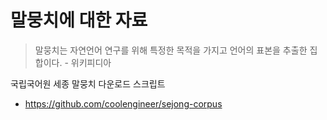 # 말뭉치에 대한 자료

> 말뭉치는 자연언어 연구를 위해 특정한 목적을 가지고 언어의 표본을 추출한 집합이다. - 위키피디아

국립국어원 세종 말뭉치 다운로드 스크립트
- https://github.com/coolengineer/sejong-corpus

